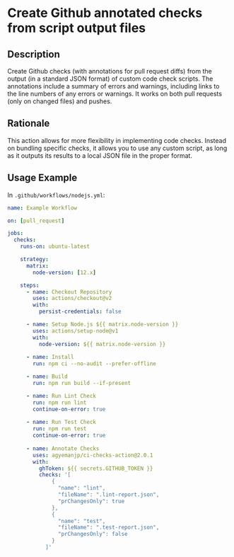# Create Github annotated checks from script output files

## Description

Create Github checks (with annotations for pull request diffs) from the output (in a standard JSON format) of custom code check scripts. The annotations include a summary of errors and warnings, including links to the line numbers of any errors or warnings. It works on both pull requests (only on changed files) and pushes.


## Rationale

This action allows for more flexibility in implementing code checks. Instead on bundling specific checks, it allows you to use any custom script, as long as it outputs its results to a local JSON file in the proper format.

## Usage Example

In `.github/workflows/nodejs.yml`:

```yml
name: Example Workflow

on: [pull_request]

jobs:
  checks:
    runs-on: ubuntu-latest

    strategy:
      matrix:
        node-version: [12.x]

    steps:
      - name: Checkout Repository
        uses: actions/checkout@v2
        with: 
          persist-credentials: false

      - name: Setup Node.js ${{ matrix.node-version }}
        uses: actions/setup-node@v1
        with:
          node-version: ${{ matrix.node-version }}
        
      - name: Install
        run: npm ci --no-audit --prefer-offline 

      - name: Build
        run: npm run build --if-present

      - name: Run Lint Check
        run: npm run lint
        continue-on-error: true
        
      - name: Run Test Check
        run: npm run test
        continue-on-error: true
        
      - name: Annotate Checks
        uses: agyemanjp/ci-checks-action@2.0.1
        with:
          ghToken: ${{ secrets.GITHUB_TOKEN }}
          checks: '[
              {
                "name": "lint",
                "fileName": ".lint-report.json",
                "prChangesOnly": true
              },
              {
                "name": "test",
                "fileName": ".test-report.json",
                "prChangesOnly": false
              }
            ]'
```
